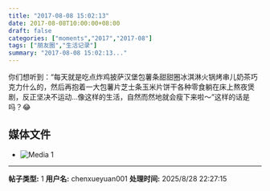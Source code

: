 ```yaml
---
title: "2017-08-08 15:02:13"
date: 2017-08-08T10:00:00+08:00
draft: false
categories: ["moments","2017","2017-08"]
tags: ["朋友圈","生活记录"]
summary: "2017-08-08 15:02:13..."
---
```


你们想听到：“每天就是吃点炸鸡披萨汉堡包薯条甜甜圈冰淇淋火锅烤串儿奶茶巧克力什么的，然后再抱着一大包薯片芝士条玉米片饼干各种零食躺在床上熬夜煲剧，反正坚决不运动…像这样的生活，自然而然地就会瘦下来啦～”这样的话是吗？😂

## 媒体文件

- ![Media 1](/Moments/photos/2017-08-08/201708081502130.jpg)

---

**帖子类型:** 1
**用户名:** chenxueyuan001
**处理时间:** 2025/8/28 22:27:15